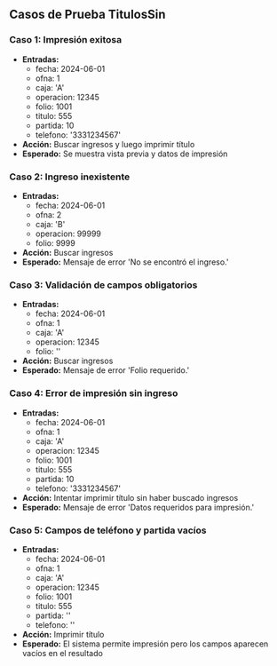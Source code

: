## Casos de Prueba TitulosSin

### Caso 1: Impresión exitosa
- **Entradas:**
  - fecha: 2024-06-01
  - ofna: 1
  - caja: 'A'
  - operacion: 12345
  - folio: 1001
  - titulo: 555
  - partida: 10
  - telefono: '3331234567'
- **Acción:** Buscar ingresos y luego imprimir título
- **Esperado:** Se muestra vista previa y datos de impresión

### Caso 2: Ingreso inexistente
- **Entradas:**
  - fecha: 2024-06-01
  - ofna: 2
  - caja: 'B'
  - operacion: 99999
  - folio: 9999
- **Acción:** Buscar ingresos
- **Esperado:** Mensaje de error 'No se encontró el ingreso.'

### Caso 3: Validación de campos obligatorios
- **Entradas:**
  - fecha: 2024-06-01
  - ofna: 1
  - caja: 'A'
  - operacion: 12345
  - folio: ''
- **Acción:** Buscar ingresos
- **Esperado:** Mensaje de error 'Folio requerido.'

### Caso 4: Error de impresión sin ingreso
- **Entradas:**
  - fecha: 2024-06-01
  - ofna: 1
  - caja: 'A'
  - operacion: 12345
  - folio: 1001
  - titulo: 555
  - partida: 10
  - telefono: '3331234567'
- **Acción:** Intentar imprimir título sin haber buscado ingresos
- **Esperado:** Mensaje de error 'Datos requeridos para impresión.'

### Caso 5: Campos de teléfono y partida vacíos
- **Entradas:**
  - fecha: 2024-06-01
  - ofna: 1
  - caja: 'A'
  - operacion: 12345
  - folio: 1001
  - titulo: 555
  - partida: ''
  - telefono: ''
- **Acción:** Imprimir título
- **Esperado:** El sistema permite impresión pero los campos aparecen vacíos en el resultado

